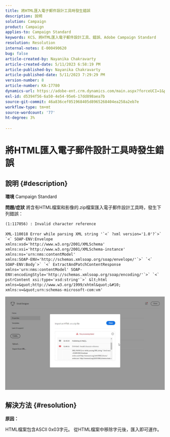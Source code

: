```yaml
---
title: 將HTML匯入電子郵件設計工具時發生錯誤
description: 說明
solution: Campaign
product: Campaign
applies-to: Campaign Standard
keywords: KCS、將HTML匯入電子郵件設計工具、錯誤、Adobe Campaign Standard
resolution: Resolution
internal-notes: E-000490620
bug: false
article-created-by: Nayanika Chakravarty
article-created-date: 5/11/2023 6:58:19 PM
article-published-by: Nayanika Chakravarty
article-published-date: 5/11/2023 7:29:29 PM
version-number: 8
article-number: KA-17780
dynamics-url: https://adobe-ent.crm.dynamics.com/main.aspx?forceUCI=1&pagetype=entityrecord&etn=knowledgearticle&id=1a9c45c9-2df0-ed11-8849-6045bd006239
exl-id: d5394f56-6a50-4e54-95e6-17dd898aea7b
source-git-commit: 46a836cef051968405d8965268404ea258a2eb7e
workflow-type: tm+mt
source-wordcount: '77'
ht-degree: 3%

---
```


# 將HTML匯入電子郵件設計工具時發生錯誤

## 說明 {#description}

<b>環境</b>
Campaign Standard


<b>問題/症狀</b>
將含有HTML檔案和影像的.zip檔案匯入電子郵件設計工具時，發生下列錯誤：


```
(1:117056) : Invalid character reference

XML-110018 Error while parsing XML string '`<` ?xml version='1.0'?`>` `<` SOAP-ENV:Envelope 
xmlns:xsd='http://www.w3.org/2001/XMLSchema' 
xmlns:xsi='http://www.w3.org/2001/XMLSchema-instance' 
xmlns:ns='urn:nms:contentModel' 
xmlns:SOAP-ENV='http://schemas.xmlsoap.org/soap/envelope/'`>` `<` SOAP-ENV:Body`>` `<` ExtractAndPatchContentResponse 
xmlns='urn:nms:contentModel' SOAP-ENV:encodingStyle='http://schemas.xmlsoap.org/soap/encoding/'`>` `<` pstrContent xsi:type='xsd:string'`>` &lt;html xmlns=&quot;http://www.w3.org/1999/xhtml&quot;&#10; 
xmlns:v=&quot;urn:schemas-microsoft-com:vm'
```


![](assets/___1d9c45c9-2df0-ed11-8849-6045bd006239___.jpeg)


## 解決方法 {#resolution}


<b>原因：</b>

HTML檔案包含ASCII 0x03字元。 從HTML檔案中移除字元後，匯入即可運作。
